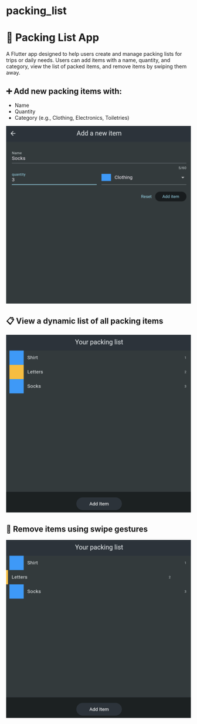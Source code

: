 # packing_list

# 🎒 Packing List App

A Flutter app designed to help users create and manage packing lists for trips or daily needs. Users can add items with a name, quantity, and category, view the list of packed items, and remove items by swiping them away.

##  ➕ Add new packing items with:
  - Name
  - Quantity
  - Category (e.g., Clothing, Electronics, Toiletries)

![First Screenshot](screenshots/screenshot1.png)

##  📋 View a dynamic list of all packing items

![Second Screenshot](screenshots/screenshot2.png)

##  🧹 Remove items using swipe gestures

![Third Screenshot](screenshots/screenshot3.png)
